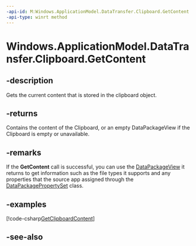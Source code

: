 ```yaml
---
-api-id: M:Windows.ApplicationModel.DataTransfer.Clipboard.GetContent
-api-type: winrt method
---
```


<!-- Method syntax
public Windows.ApplicationModel.DataTransfer.DataPackageView GetContent()
-->

# Windows.ApplicationModel.DataTransfer.Clipboard.GetContent

## -description

Gets the current content that is stored in the clipboard object.

## -returns

Contains the content of the Clipboard, or an empty DataPackageView if the Clipboard is empty or unavailable.

## -remarks

If the **GetContent** call is successful, you can use the [DataPackageView](datapackageview.md) it returns to get information such as the file types it supports and any properties that the source app assigned through the [DataPackagePropertySet](datapackagepropertyset.md) class.

## -examples

[!code-csharp[GetClipboardContent](../windows.applicationmodel.datatransfer/code/ClipBoardBeta/cs/BlankPage.xaml.cs#Snippetcs_GetClipboardContent)]

## -see-also
